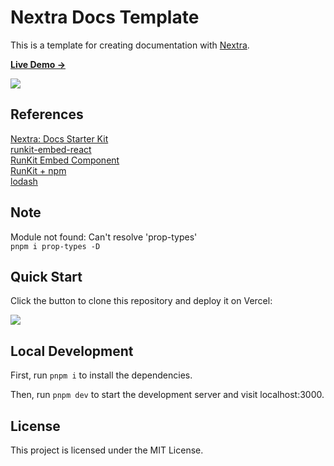 # Nextra Docs Template 

This is a template for creating documentation with [Nextra](https://nextra.site).

[**Live Demo →**](https://nextra-docs-template.vercel.app)

[![](.github/screenshot.png)](https://nextra-docs-template.vercel.app)

## References

[Nextra: Docs Starter Kit](https://vercel.com/templates/next.js/documentation-starter-kit)  
[runkit-embed-react](https://www.npmjs.com/package/runkit-embed-react)  
[RunKit Embed Component](https://github.com/runkitdev/react-runkit)  
[RunKit + npm](https://npm.runkit.com/lodash)  
[lodash](https://lodash.com/)  

## Note

Module not found: Can't resolve 'prop-types'  
`pnpm i prop-types -D`

## Quick Start

Click the button to clone this repository and deploy it on Vercel:

[![](https://vercel.com/button)](https://vercel.com/new/clone?s=https%3A%2F%2Fgithub.com%2Fshuding%2Fnextra-docs-template&showOptionalTeamCreation=false)

## Local Development

First, run `pnpm i` to install the dependencies.

Then, run `pnpm dev` to start the development server and visit localhost:3000.

## License

This project is licensed under the MIT License.
